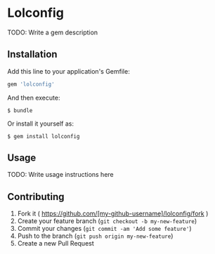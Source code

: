# Lolconfig

TODO: Write a gem description

## Installation

Add this line to your application's Gemfile:

```ruby
gem 'lolconfig'
```

And then execute:

    $ bundle

Or install it yourself as:

    $ gem install lolconfig

## Usage

TODO: Write usage instructions here

## Contributing

1. Fork it ( https://github.com/[my-github-username]/lolconfig/fork )
2. Create your feature branch (`git checkout -b my-new-feature`)
3. Commit your changes (`git commit -am 'Add some feature'`)
4. Push to the branch (`git push origin my-new-feature`)
5. Create a new Pull Request
